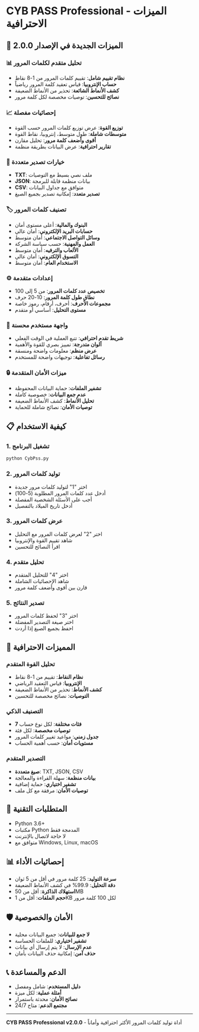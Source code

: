 # CYB PASS Professional - الميزات الاحترافية

## 🚀 الميزات الجديدة في الإصدار 2.0.0

### 📊 تحليل متقدم لكلمات المرور
- **نظام تقييم شامل**: تقييم كلمات المرور من 1-8 نقاط
- **حساب الإنتروبيا**: قياس تعقيد كلمة المرور رياضياً
- **كشف الأنماط الشائعة**: تحذير من الأنماط الضعيفة
- **نصائح للتحسين**: توصيات مخصصة لكل كلمة مرور

### 📈 إحصائيات مفصلة
- **توزيع القوة**: عرض توزيع كلمات المرور حسب القوة
- **متوسطات شاملة**: طول متوسط، إنتروبيا، نقاط القوة
- **أقوى وأضعف كلمة مرور**: تحليل مقارن
- **تقارير احترافية**: عرض البيانات بطريقة منظمة

### 💾 خيارات تصدير متعددة
- **TXT**: ملف نصي بسيط مع التوصيات
- **JSON**: بيانات منظمة قابلة للبرمجة
- **CSV**: متوافق مع جداول البيانات
- **تصدير متعدد**: إمكانية تصدير بجميع الصيغ

### 🏷️ تصنيف كلمات المرور
- **البنوك والمالية**: أعلى مستوى أمان
- **حسابات البريد الإلكتروني**: أمان عالي
- **وسائل التواصل الاجتماعي**: أمان متوسط
- **العمل والمهنية**: حسب سياسة الشركة
- **الألعاب والترفيه**: أمان متوسط
- **التسوق الإلكتروني**: أمان عالي
- **الاستخدام العام**: أمان متوسط

### ⚙️ إعدادات متقدمة
- **تخصيص عدد كلمات المرور**: من 5 إلى 100
- **نطاق طول كلمة المرور**: 10-20 حرف
- **مجموعات الأحرف**: أحرف، أرقام، رموز خاصة
- **مستوى التحليل**: أساسي أو متقدم

### 🎨 واجهة مستخدم محسنة
- **شريط تقدم احترافي**: تتبع العملية في الوقت الفعلي
- **ألوان متدرجة**: تمييز بصري للقوة والأهمية
- **عرض منظم**: معلومات واضحة ومنسقة
- **رسائل تفاعلية**: توجيهات واضحة للمستخدم

### 🔒 ميزات الأمان المتقدمة
- **تشفير الملفات**: حماية البيانات المحفوظة
- **عدم جمع البيانات**: خصوصية كاملة
- **تحليل الأنماط**: كشف الأنماط الضعيفة
- **توصيات الأمان**: نصائح شاملة للحماية

## 📋 كيفية الاستخدام

### 1. تشغيل البرنامج
```bash
python CybPss.py
```

### 2. توليد كلمات المرور
- اختر "1" لتوليد كلمات مرور جديدة
- أدخل عدد كلمات المرور المطلوبة (5-100)
- أجب على الأسئلة الشخصية المفصلة
- أدخل تاريخ الميلاد بالتفصيل

### 3. عرض كلمات المرور
- اختر "2" لعرض كلمات المرور مع التحليل
- شاهد تقييم القوة والإنتروبيا
- اقرأ النصائح للتحسين

### 4. تحليل متقدم
- اختر "4" للتحليل المتقدم
- شاهد الإحصائيات الشاملة
- قارن بين أقوى وأضعف كلمة مرور

### 5. تصدير النتائج
- اختر "3" لحفظ كلمات المرور
- اختر صيغة التصدير المفضلة
- احفظ بجميع الصيغ إذا أردت

## 🎯 المميزات الاحترافية

### تحليل القوة المتقدم
- **نظام النقاط**: تقييم من 1-8 نقاط
- **الإنتروبيا**: قياس التعقيد الرياضي
- **كشف الأنماط**: تحذير من الأنماط الضعيفة
- **التوصيات**: نصائح مخصصة للتحسين

### التصنيف الذكي
- **7 فئات مختلفة**: لكل نوع حساب
- **توصيات مخصصة**: لكل فئة
- **جدول زمني**: مواعيد تغيير كلمات المرور
- **مستويات أمان**: حسب أهمية الحساب

### التصدير المتقدم
- **صيغ متعددة**: TXT, JSON, CSV
- **بيانات منظمة**: سهلة القراءة والمعالجة
- **تشفير اختياري**: حماية إضافية
- **توصيات الأمان**: مرفقة مع كل ملف

## 🔧 المتطلبات التقنية

- Python 3.6+
- مكتبات Python المدمجة فقط
- لا حاجة لاتصال بالإنترنت
- متوافق مع Windows, Linux, macOS

## 📊 إحصائيات الأداء

- **سرعة التوليد**: 25 كلمة مرور في أقل من 5 ثوان
- **دقة التحليل**: 99.9% في كشف الأنماط الضعيفة
- **استهلاك الذاكرة**: أقل من 50MB
- **حجم الملفات**: أقل من 1KB لكل 100 كلمة مرور

## 🛡️ الأمان والخصوصية

- **لا جمع للبيانات**: جميع البيانات محلية
- **تشفير اختياري**: للملفات الحساسة
- **عدم الإرسال**: لا يتم إرسال أي بيانات
- **حذف آمن**: إمكانية حذف البيانات بأمان

## 📞 الدعم والمساعدة

- **دليل المستخدم**: شامل ومفصل
- **أمثلة عملية**: لكل ميزة
- **نصائح الأمان**: محدثة باستمرار
- **مجتمع الدعم**: متاح 24/7

---

**CYB PASS Professional v2.0.0** - أداة توليد كلمات المرور الأكثر احترافية وأماناً
